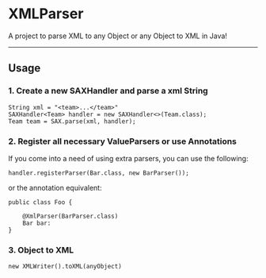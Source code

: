# XMLParser
A project to parse XML to any Object or any Object to XML in Java!
***

## Usage

### 1. Create a new SAXHandler and parse a xml String

    String xml = "<team>...</team>"
    SAXHandler<Team> handler = new SAXHandler<>(Team.class);
    Team team = SAX.parse(xml, handler);

### 2. Register all necessary ValueParsers or use Annotations

If you come into a need of using extra parsers, you can use the following:
    
    handler.registerParser(Bar.class, new BarParser());

or the annotation equivalent:

    public class Foo {
        
        @XmlParser(BarParser.class)
        Bar bar:
    }
    
### 3. Object to XML

    new XMLWriter().toXML(anyObject)
